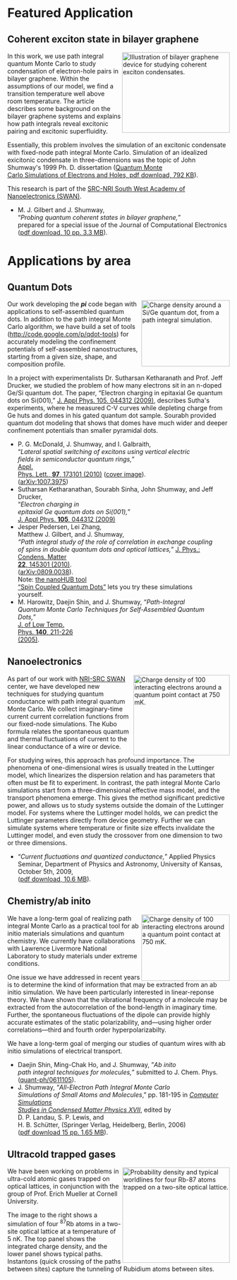 # Featured Application #

## Coherent exciton state in bilayer graphene ##

<img src='http://pi-qmc.googlecode.com/svn/wiki/images/GrapheneBilayer.png' alt='Illustration of bilayer graphene device for studying coherent exciton condensates.' width='244' align='right' height='182' />

In this work, we use path integral quantum Monte Carlo to study condensation of electron-hole pairs in bilayer graphene. Within the assumptions of our model, we find a transition temperature well above room temperature. The article describes some background on the bilayer graphene systems and explains how path integrals reveal excitonic pairing and excitonic superfluidity.

Essentially, this problem involves the simulation of an excitonic condensate with fixed-node
path integral Monte Carlo. Simulation of an idealized exicitonic condensate in three-dimensions
was the topic of John Shumway's 1999 Ph. D. dissertation (<a href='http://shumway.physics.asu.edu/papers/shumwaydis.pdf'>Quantum Monte<br>
Carlo Simulations of Electrons and Holes, pdf download, 792 KB</a>).

This research is part of the <a href='http://nri.src.org'>SRC-NRI South West Academy of Nanoelectronics (SWAN)</a>.

<ul>
<li>M. J. Gilbert and J. Shumway,<br>
“<em>Probing quantum coherent states in bilayer graphene,</em>”<br>
prepared for a special issue of the Journal of Computational Electronics<br>
(<a href='http://shumway.physics.asu.edu/papers/graphene-jce.pdf'>pdf download, 10 pp. 3.3 MB</a>).<br>
</li>
</ul>

# Applications by area #

## Quantum Dots ##

<img src='http://pi-qmc.googlecode.com/svn/wiki/images/GeSiDot.jpg' alt='Charge density around a Si/Ge quantum dot, from a path integral simulation.' width='200' align='right' height='150' />

Our work developing the **_pi_** code began with applications to self-assembled quantum dots.
In addition to the path integral Monte Carlo algorithm, we have build a set of tools (http://code.google.com/p/qdot-tools) for accurately
modeling the confinement potentials of self-assembled nanostructures, starting from a
given size, shape, and composition profile.


In a project with experimentalists Dr. Sutharsan Ketharanath and Prof. Jeff Drucker, we studied the problem of how many electrons sit in an n-doped Ge/Si quantum dot. The paper, “Electron charging in epitaxial Ge quantum dots on Si(001),” <a href='http://link.aip.org/link/?JAPIAU/105/044312/1'>J. Appl Phys. 105, 044312 (2009)</a>, describes Sutha's experiments, where he measured C-V curves while depleting charge from Ge huts and domes in his gated quantum dot sample. Sourabh provided quantum dot modeling that shows that domes have much wider and deeper confinement potentials than smaller pyramidal dots.

<ul>
<li>
P. G. McDonald, J. Shumway, and I. Galbraith,<br>
“<em>Lateral spatial switching of excitons using vertical electric<br>
fields in semiconductor quantum rings,</em>”<br>
<a href='http://apl.aip.org/resource/1/applab/v97/i17/p173101_s1'>Appl.<br>
Phys. Lett., <b>97</b>, 173101 (2010)</a>
(<a href='http://apl.aip.org/resource/1/applab/v97/i17'>cover image</a>).<br>
(<a href='http://arxiv.org/abs/1007.3975'>arXiv:1007.3975</a>)<br>
</li>
<li>
Sutharsan Ketharanathan, Sourabh Sinha, John Shumway, and Jeff Drucker,<br>
“<em>Electron charging in<br>
epitaxial Ge quantum dots on Si(001),</em>”<br>
<a href='http://link.aip.org/link/?JAPIAU/105/044312/1'>
J. Appl Phys. <b>105</b>, 044312 (2009)</a>
</li>
<li>Jesper Pedersen, Lei Zhang,<br>
Matthew J. Gilbert, and J. Shumway,<br>
<em>“Path integral study of the role of correlation in exchange coupling<br>
of spins in double quantum dots and optical lattices,”</em>
<a href='http://stacks.iop.org/0953-8984/22/145301'>J. Phys.: Condens. Matter<br>
<b>22</b>, 145301 (2010)</a>.<br>
(<a href='http://arxiv.org/abs/0809.0038'>arXiv:0809.0038</a>).<br>
Note: <a href='http://www.nanohub.org/tools/spincoupleddots'>the nanoHUB tool<br>
“Spin Coupled Quantum Dots”</a> lets you try these simulations<br>
yourself.</li>
<li>
M. Harowitz, Daejin Shin, and J. Shumway, “<em>Path-Integral<br>
Quantum Monte Carlo Techniques for Self-Assembled Quantum<br>
Dots,</em>”<br>
<a href='http://www.springerlink.com/content/k3233844185l2k55'>J. of Low Temp.<br>
Phys. <strong>140</strong>, 211-226<br>
(2005)</a>.<br>
</li>
</ul>

## Nanoelectronics ##

<img src='http://pi-qmc.googlecode.com/svn/wiki/images/Promo-qpc-v040.png' alt='Charge density of 100 interacting electrons around a quantum point contact at 750 mK.' width='218' align='right' height='182' />

As part of our work with <a href='http://nri.src.org'>NRI-SRC SWAN</a> center,
we have developed new techniques for studying quantum conductance with
path integral quantum Monte Carlo.
We collect imaginary-time current current correlation functions from our fixed-node
simulations. The Kubo formula relates the spontaneous quantum and thermal fluctuations
of current to the linear conductance of a wire or device.

For studying wires, this approach has profound importance. The phenomena of
one-dimensional wires is usually treated in the Luttinger model, which linearizes
the dispersion relation and has parameters that often must be fit to experiment.
In contrast, the path integral Monte Carlo simulations start from a three-dimensional
effective mass model, and the transport phenomena emerge. This gives the method
significant predictive power, and allows us to study systems outside the domain
of the Luttinger model. For systems where the Luttinger model holds, we can
predict the Luttinger parameters directly from device geometry. Further we can
simulate systems where temperature or finite size effects invalidate the
Luttinger model, and even study the crossover from one dimension to two or three dimensions.

<ul>
<li>
“<em>Current fluctuations and quantized conductance,</em>” Applied Physics Seminar,  Department of Physics and Astronomy, University of Kansas, October 5th, 2009,<br>
(<a href='http://shumway.physics.asu.edu/papers/ku_sem08.pdf'>pdf download, 10.6 MB</a>).</li>
</ul>


## Chemistry/ab inito ##

<img src='http://pi-qmc.googlecode.com/svn/wiki/images/HDimer.jpg' alt='Charge density of 100 interacting electrons around a quantum point contact at 750 mK.' width='200' align='right' height='150' />

We have a long-term goal of realizing path integral Monte Carlo as a practical tool for ab initio
materials simulations and quantum chemistry.
We currently have collaborations with Lawrence Livermore National Laboratory to study materials
under extreme conditions.

One issue we have addressed in recent years is to determine the kind of information
that may be extracted from an ab initio simulation.
We have been particularly interested in linear-reponse theory.
We have shown that the vibrational frequency of a molecule may be extracted
from the autocorrelation of the bond-length in imaginary time. Further,
the spontaneous fluctuations of the dipole can provide highly accurate estimates
of the static polarizability, and—using higher order correlations—third and
fourth order hyperpolarizabilty.

We have a long-term goal of merging our studies of quantum wires with ab initio
simulations of electrical transport.

<ul>
<li>Daejin Shin, Ming-Chak Ho, and J. Shumway, ”<em>Ab inito<br>
path integral techniques for molecules,</em>” submitted to J. Chem. Phys.<br>
(<a href='http://arxiv.org/abs/quant-ph/0611105'>quant-ph/0611105</a>). </li>
<li>J. Shumway, “<em>All-Electron Path Integral Monte Carlo<br>
Simulations of Small Atoms and Molecules</em>,” pp. 181-195 in <em>
<a href='http://www.springeronline.com/materials/book/978-3-540-26564-1'>Computer<br>
Simulations<br>
Studies in Condensed Matter Physics XVII</a></em>, edited by<br>
D. P. Landau, S. P. Lewis, and<br>
H. B. Schütter, (Springer Verlag, Heidelberg, Berlin, 2006)<br>
(<a href='http://shumway.physics.asu.edu/papers/csscmp.pdf'>pdf download 15 pp. 1.65 MB</a>).</li>
</ul>

## Ultracold trapped gases ##

<img src='http://pi-qmc.googlecode.com/svn/wiki/images/Rb87TwoSite.png' alt='Probability density and typical worldlines for four Rb-87 atoms trapped on a two-site optical lattice.' width='243' align='right' height='216' />

We have been working on problems in ultra-cold atomic gases trapped on optical
lattices, in conjunction with the group of Prof. Erich Mueller at Cornell
University.

The image to the right shows a simulation of four <sup>87</sup>Rb atoms in a two-site optical lattice at a temperature of 5 nK. The top panel shows the integrated charge density, and the lower panel shows typical paths. Instantons (quick crossing of the paths between sites) capture the tunneling of Rubidium atoms between sites.